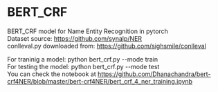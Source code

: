# BERT_CRF
BERT_CRF model for Name Entity Recognition in pytorch</br>
Dataset source: https://github.com/synalp/NER</br>conlleval.py downloaded from: https://github.com/sighsmile/conlleval

For traninig a model: python bert_crf.py --mode train <br>
For testing the model: python bert_crf.py --mode test <br>
You can check the notebook at https://github.com/Dhanachandra/bert-crf4NER/blob/master/bert-crf4NER/bert_crf_4_ner_training.ipynb
